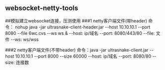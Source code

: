 ## websocket-netty-tools
##模拟建立websocket连接，压测使用
###1 netty客户端文件(带header)
命令：  nohup java -jar ultrasnake-client-header.jar  --host 10.10.10.1 --port 8080 --file 6wc.cvs --ws ws &
--host: ip/域名
--port: 8080/443/80
--file: 文件
--ws: ws/wss

###2 netty客户端文件(不带header)
命令：java -jar ultrasnake-client.jar --host 10.10.10.1 --port 8000 --size 60000
--host: ip/域名
--port: 8080/80
--size: 连接数
